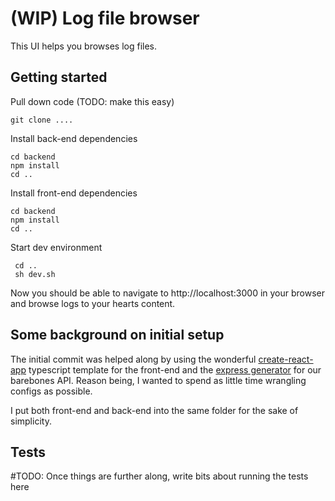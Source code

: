 # (WIP) Log file browser

This UI helps you browses log files.

## Getting started

Pull down code (TODO: make this easy)

```
git clone ....
```

Install back-end dependencies

```
cd backend
npm install
cd ..
```

Install front-end dependencies

```
cd backend
npm install
cd ..
```

Start dev environment

```
 cd ..
 sh dev.sh
```

Now you should be able to navigate to http://localhost:3000 in your browser and browse logs to your hearts content.

## Some background on initial setup

The initial commit was helped along by using the wonderful <a href="https://create-react-app.dev/">create-react-app</a> typescript template for the front-end and the <a href="https://expressjs.com/en/starter/generator.html">express generator</a> for our barebones API. Reason being, I wanted to spend as little time wrangling configs as possible.

I put both front-end and back-end into the same folder for the sake of simplicity.

## Tests

#TODO: Once things are further along, write bits about running the tests here
